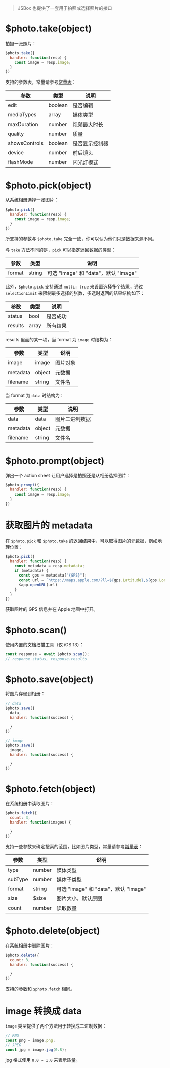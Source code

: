 > JSBox 也提供了一套用于拍照或选择照片的接口

# $photo.take(object)

拍摄一张照片：

```js
$photo.take({
  handler: function(resp) {
    const image = resp.image;
  }
})
```

支持的参数表，常量请参考[常量表](data/constant.md)：

参数 | 类型 | 说明
---|---|---
edit | boolean | 是否编辑
mediaTypes | array | 媒体类型
maxDuration | number | 视频最大时长
quality | number | 质量
showsControls | boolean | 是否显示控制器
device | number | 前后镜头
flashMode | number | 闪光灯模式

# $photo.pick(object)

从系统相册选择一张图片：

```js
$photo.pick({
  handler: function(resp) {
    const image = resp.image;
  }
})
```

所支持的参数与 `$photo.take` 完全一致，你可以认为他们只是数据来源不同。

与 `take` 方法不同的是，`pick` 可以指定返回数据的类型：

参数 | 类型 | 说明
---|---|---
format | string | 可选 "image" 和 "data"，默认 "image"

此外，`$photo.pick` 支持通过 `multi: true` 来设置选择多个结果，通过 `selectionLimit` 来限制最多选择的张数，多选时返回的结果结构如下：

参数 | 类型 | 说明
---|---|---
status | bool | 是否成功
results | array | 所有结果

results 里面的某一项，当 format 为 `image` 时结构为：

参数 | 类型 | 说明
---|---|---
image | image | 图片对象
metadata | object | 元数据
filename | string | 文件名

当 format 为 `data` 时结构为：

参数 | 类型 | 说明
---|---|---
data | data | 图片二进制数据
metadata | object | 元数据
filename | string | 文件名

# $photo.prompt(object)

弹出一个 action sheet 让用户选择是拍照还是从相册选择图片：

```js
$photo.prompt({
  handler: function(resp) {
    const image = resp.image;
  }
})
```

# 获取图片的 metadata

在 `$photo.pick` 和 `$photo.take` 的返回结果中，可以取得图片的元数据，例如地理位置：

```js
$photo.pick({
  handler: function(resp) {
    const metadata = resp.metadata;
    if (metadata) {
      const gps = metadata["{GPS}"];
      const url = `https://maps.apple.com/?ll=${gps.Latitude},${gps.Longitude}`;
      $app.openURL(url)
    }
  }
})
```

获取图片的 GPS 信息并在 Apple 地图中打开。

# $photo.scan()

使用内置的文档扫描工具（仅 iOS 13）：

```js
const response = await $photo.scan();
// response.status, response.results
```

# $photo.save(object)

将图片存储到相册：

```js
// data
$photo.save({
  data,
  handler: function(success) {

  }
})
```

```js
// image
$photo.save({
  image,
  handler: function(success) {

  }
})
```

# $photo.fetch(object)

在系统相册中读取图片：

```js
$photo.fetch({
  count: 3,
  handler: function(images) {

  }
})
```

支持一些参数来确定搜索的范围，比如图片类型，常量请参考[常量表](data/constant.md)：

参数 | 类型 | 说明
---|---|---
type | number | 媒体类型
subType | number | 媒体子类型
format | string | 可选 "image" 和 "data"，默认 "image"
size | $size | 图片大小，默认原图
count | number | 读取数量

# $photo.delete(object)

在系统相册中删除图片：

```js
$photo.delete({
  count: 3,
  handler: function(success) {

  }
})
```

支持的参数和 `$photo.fetch` 相同。

# image 转换成 data

`image` 类型提供了两个方法用于转换成二进制数据：

```js
// PNG
const png = image.png;
// JPEG
const jpg = image.jpg(0.8);
```

jpg 格式使用 `0.0 ~ 1.0` 来表示质量。
